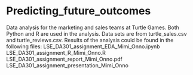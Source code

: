 # Predicting_future_outcomes
Data analysis for the marketing and sales teams at Turtle Games.
Both Python and R are used in the analysis.
Data sets are from turtle_sales.csv and turtle_reviews.csv.
Results of the analysis could be found in the following files:
LSE_DA301_assignment_EDA_Mimi_Onno.ipynb
LSE_DA301_assignment_R_Mimi_Onno.R
LSE_DA301_assignment_report_Mimi_Onno.pdf
LSE_DA301_assignment_presentation_Mimi_Onno
